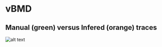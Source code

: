 # vBMD

## Manual (green) versus Infered (orange) traces
![alt text](https://github.com/qahathaway/vBMD/blob/main/Pixel_Intensities_vBMD.jpg)
